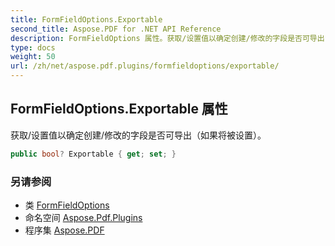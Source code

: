```yaml
---
title: FormFieldOptions.Exportable
second_title: Aspose.PDF for .NET API Reference
description: FormFieldOptions 属性。获取/设置值以确定创建/修改的字段是否可导出（如果将被设置）。
type: docs
weight: 50
url: /zh/net/aspose.pdf.plugins/formfieldoptions/exportable/
---
```

## FormFieldOptions.Exportable 属性

获取/设置值以确定创建/修改的字段是否可导出（如果将被设置）。

```csharp
public bool? Exportable { get; set; }
```

### 另请参阅

* 类 [FormFieldOptions](../)
* 命名空间 [Aspose.Pdf.Plugins](../../../aspose.pdf.plugins/)
* 程序集 [Aspose.PDF](../../../)